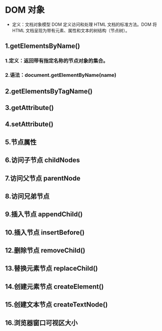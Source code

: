 # DOM 对象

* 定义：文档对象模型 DOM 定义访问和处理 HTML 文档的标准方法。DOM 将 HTML 文档呈现为带有元素、属性和文本的树结构（节点树）。

## 1.getElementsByName()

### 1.定义：返回带有指定名称的节点对象的集合。

### 2.语法：document.getElementByName(name)

## 2.getElementsByTagName()

## 3.getAttribute()

## 4.setAttribute()

## 5.节点属性

## 6.访问子节点 childNodes

## 7.访问父节点 parentNode

## 8.访问兄弟节点

## 9.插入节点 appendChild()

## 10.插入节点 insertBefore()

## 12.删除节点 removeChild()

## 13.替换元素节点 replaceChild()

## 14.创建元素节点 createElement()

## 15.创建文本节点 createTextNode()

## 16.浏览器窗口可视区大小
